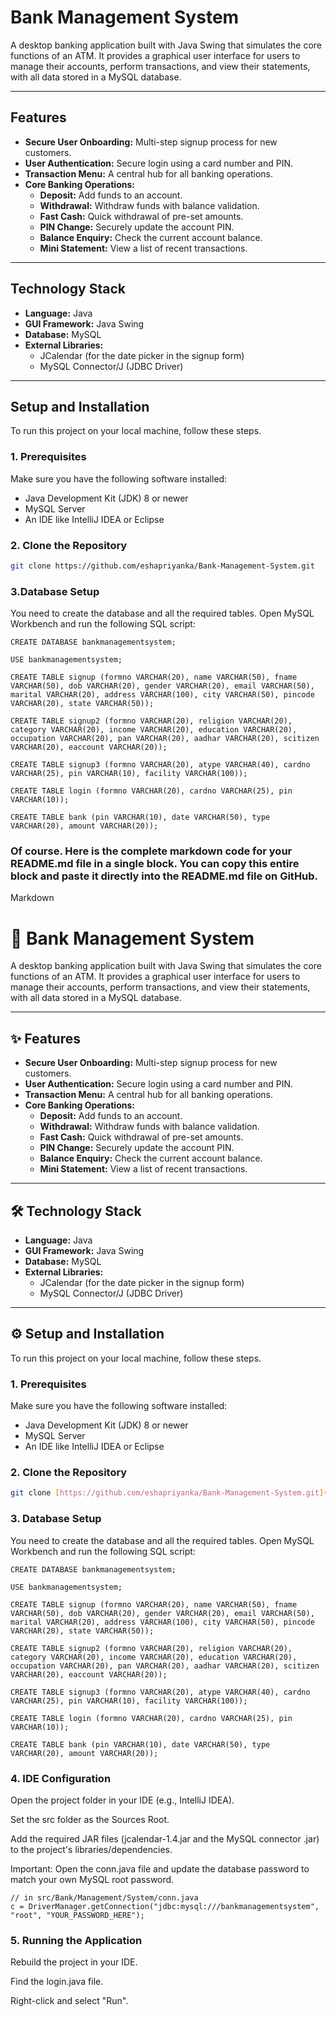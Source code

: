 # Bank Management System

A desktop banking application built with Java Swing that simulates the core functions of an ATM. It provides a graphical user interface for users to manage their accounts, perform transactions, and view their statements, with all data stored in a MySQL database.



---

## Features

* **Secure User Onboarding:** Multi-step signup process for new customers.
* **User Authentication:** Secure login using a card number and PIN.
* **Transaction Menu:** A central hub for all banking operations.
* **Core Banking Operations:**
    * **Deposit:** Add funds to an account.
    * **Withdrawal:** Withdraw funds with balance validation.
    * **Fast Cash:** Quick withdrawal of pre-set amounts.
    * **PIN Change:** Securely update the account PIN.
    * **Balance Enquiry:** Check the current account balance.
    * **Mini Statement:** View a list of recent transactions.

---

## Technology Stack

* **Language:** Java
* **GUI Framework:** Java Swing
* **Database:** MySQL
* **External Libraries:**
    * JCalendar (for the date picker in the signup form)
    * MySQL Connector/J (JDBC Driver)

---

## Setup and Installation

To run this project on your local machine, follow these steps.

### 1. Prerequisites

Make sure you have the following software installed:
* Java Development Kit (JDK) 8 or newer
* MySQL Server
* An IDE like IntelliJ IDEA or Eclipse

### 2. Clone the Repository

```bash
git clone https://github.com/eshapriyanka/Bank-Management-System.git
```

### 3.Database Setup
You need to create the database and all the required tables. Open MySQL Workbench and run the following SQL script:

```
CREATE DATABASE bankmanagementsystem;

USE bankmanagementsystem;

CREATE TABLE signup (formno VARCHAR(20), name VARCHAR(50), fname VARCHAR(50), dob VARCHAR(20), gender VARCHAR(20), email VARCHAR(50), marital VARCHAR(20), address VARCHAR(100), city VARCHAR(50), pincode VARCHAR(20), state VARCHAR(50));

CREATE TABLE signup2 (formno VARCHAR(20), religion VARCHAR(20), category VARCHAR(20), income VARCHAR(20), education VARCHAR(20), occupation VARCHAR(20), pan VARCHAR(20), aadhar VARCHAR(20), scitizen VARCHAR(20), eaccount VARCHAR(20));

CREATE TABLE signup3 (formno VARCHAR(20), atype VARCHAR(40), cardno VARCHAR(25), pin VARCHAR(10), facility VARCHAR(100));

CREATE TABLE login (formno VARCHAR(20), cardno VARCHAR(25), pin VARCHAR(10));

CREATE TABLE bank (pin VARCHAR(10), date VARCHAR(50), type VARCHAR(20), amount VARCHAR(20));
```

### Of course. Here is the complete markdown code for your README.md file in a single block. You can copy this entire block and paste it directly into the README.md file on GitHub.

Markdown

# 🏦 Bank Management System

A desktop banking application built with Java Swing that simulates the core functions of an ATM. It provides a graphical user interface for users to manage their accounts, perform transactions, and view their statements, with all data stored in a MySQL database.



---

## ✨ Features

* **Secure User Onboarding:** Multi-step signup process for new customers.
* **User Authentication:** Secure login using a card number and PIN.
* **Transaction Menu:** A central hub for all banking operations.
* **Core Banking Operations:**
    * **Deposit:** Add funds to an account.
    * **Withdrawal:** Withdraw funds with balance validation.
    * **Fast Cash:** Quick withdrawal of pre-set amounts.
    * **PIN Change:** Securely update the account PIN.
    * **Balance Enquiry:** Check the current account balance.
    * **Mini Statement:** View a list of recent transactions.

---

## 🛠️ Technology Stack

* **Language:** Java
* **GUI Framework:** Java Swing
* **Database:** MySQL
* **External Libraries:**
    * JCalendar (for the date picker in the signup form)
    * MySQL Connector/J (JDBC Driver)

---

## ⚙️ Setup and Installation

To run this project on your local machine, follow these steps.

### 1. Prerequisites

Make sure you have the following software installed:
* Java Development Kit (JDK) 8 or newer
* MySQL Server
* An IDE like IntelliJ IDEA or Eclipse

### 2. Clone the Repository

```bash
git clone [https://github.com/eshapriyanka/Bank-Management-System.git](https://github.com/eshapriyanka/Bank-Management-System.git)
```

### 3. Database Setup
You need to create the database and all the required tables. Open MySQL Workbench and run the following SQL script:

```
CREATE DATABASE bankmanagementsystem;

USE bankmanagementsystem;

CREATE TABLE signup (formno VARCHAR(20), name VARCHAR(50), fname VARCHAR(50), dob VARCHAR(20), gender VARCHAR(20), email VARCHAR(50), marital VARCHAR(20), address VARCHAR(100), city VARCHAR(50), pincode VARCHAR(20), state VARCHAR(50));

CREATE TABLE signup2 (formno VARCHAR(20), religion VARCHAR(20), category VARCHAR(20), income VARCHAR(20), education VARCHAR(20), occupation VARCHAR(20), pan VARCHAR(20), aadhar VARCHAR(20), scitizen VARCHAR(20), eaccount VARCHAR(20));

CREATE TABLE signup3 (formno VARCHAR(20), atype VARCHAR(40), cardno VARCHAR(25), pin VARCHAR(10), facility VARCHAR(100));

CREATE TABLE login (formno VARCHAR(20), cardno VARCHAR(25), pin VARCHAR(10));

CREATE TABLE bank (pin VARCHAR(10), date VARCHAR(50), type VARCHAR(20), amount VARCHAR(20));
```
### 4. IDE Configuration
Open the project folder in your IDE (e.g., IntelliJ IDEA).

Set the src folder as the Sources Root.

Add the required JAR files (jcalendar-1.4.jar and the MySQL connector .jar) to the project's libraries/dependencies.

Important: Open the conn.java file and update the database password to match your own MySQL root password.

```
// in src/Bank/Management/System/conn.java
c = DriverManager.getConnection("jdbc:mysql:///bankmanagementsystem", "root", "YOUR_PASSWORD_HERE");
```

### 5. Running the Application
Rebuild the project in your IDE.

Find the login.java file.

Right-click and select "Run".
